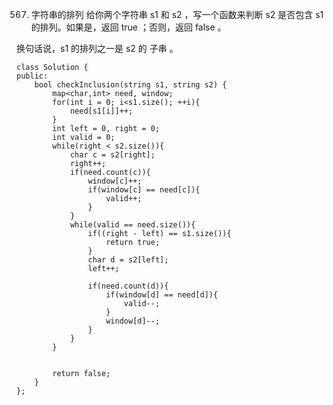  567. 字符串的排列
给你两个字符串 s1 和 s2 ，写一个函数来判断 s2 是否包含 s1 的排列。如果是，返回 true ；否则，返回 false 。

换句话说，s1 的排列之一是 s2 的 子串 。  
 
	class Solution {
	public:
	    bool checkInclusion(string s1, string s2) {
	        map<char,int> need, window;
	        for(int i = 0; i<s1.size(); ++i){
	            need[s1[i]]++;
	        }
	        int left = 0, right = 0;
	        int valid = 0;
	        while(right < s2.size()){
	            char c = s2[right];
	            right++;
	            if(need.count(c)){
	                window[c]++;
	                if(window[c] == need[c]){
	                    valid++;
	                }
	            }
	            while(valid == need.size()){
	                if((right - left) == s1.size()){
	                    return true;
	                }
	                char d = s2[left];
	                left++;
	
	                if(need.count(d)){
	                    if(window[d] == need[d]){
	                        valid--;
	                    }
	                    window[d]--;
	                }
	            }
	        }
	
	
	        return false;
	    }
	};